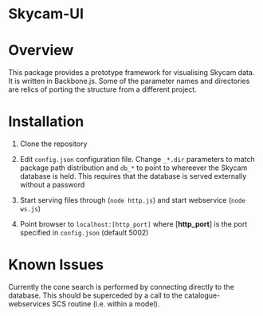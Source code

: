 Skycam-UI
=============

# Overview

This package provides a prototype framework for visualising Skycam data. It is written in Backbone.js. 
Some of the parameter names and directories are relics of porting the structure from a different project. 

# Installation

1. Clone the repository

2. Edit `config.json` configuration file. Change `_*.dir` parameters to match package path distribution 
and `db_*` to point to whereever the Skycam database is held. This requires that the database is 
served externally without a password

3. Start serving files through (`node http.js`) and start webservice (`node ws.js`) 

4. Point browser to `localhost:[http_port]` where [**http\_port**] is the port specified in `config.json` 
(default 5002)

# Known Issues

Currently the cone search is performed by connecting directly to the database. This should be superceded by
a call to the catalogue-webservices SCS routine (i.e. within a model).
